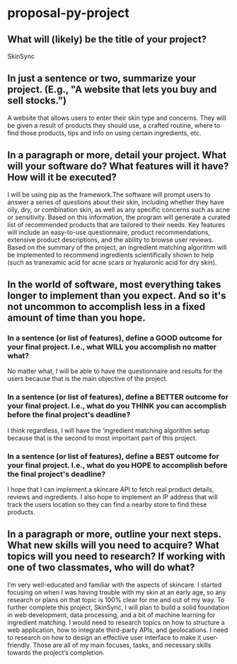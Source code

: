 # proposal-py-project

## What will (likely) be the title of your project?

SkinSync

## In just a sentence or two, summarize your project. (E.g., "A website that lets you buy and sell stocks.")

A website that allows users to enter their skin type and concerns. They will be given a result of products they should use, a crafted routine, where to find those products, tips and info on using certain ingredients, etc.

## In a paragraph or more, detail your project. What will your software do? What features will it have? How will it be executed?

I will be using pip as the framework.The software will prompt users to answer a series of questions about their skin, including whether they have oily, dry, or combination skin, as well as any specific concerns such as acne or sensitivity. Based on this information, the program will generate a curated list of recommended products that are tailored to their needs. Key features will include an easy-to-use questionnaire, product recommendations, extensive product descriptions, and the ability to browse user reviews. Based on the summary of the project, an ingredient matching algorithm will be implemented to recommend ingredients scientifically shown to help (such as tranexamic acid for acne scars or hyaluronic acid for dry skin). 

## In the world of software, most everything takes longer to implement than you expect. And so it's not uncommon to accomplish less in a fixed amount of time than you hope.

### In a sentence (or list of features), define a GOOD outcome for your final project. I.e., what WILL you accomplish no matter what?

No matter what, I will be able to have the questionnaire and results for the users because that is the main objective of the project.

### In a sentence (or list of features), define a BETTER outcome for your final project. I.e., what do you THINK you can accomplish before the final project's deadline?

I think regardless, I will have the ‘ingredient matching algorithm setup because that is the second to most important part of this project. 

### In a sentence (or list of features), define a BEST outcome for your final project. I.e., what do you HOPE to accomplish before the final project's deadline?

I hope that I can implement a skincare API to fetch real product details, reviews and ingredients. I also hope to implement an IP address that will track the users location so they can find a nearby store to find these products.


## In a paragraph or more, outline your next steps. What new skills will you need to acquire? What topics will you need to research? If working with one of two classmates, who will do what?

I’m very well-educated and familiar with the aspects of skincare. I started focusing on when I was having trouble with my skin at an early age, so any research or plans on that topic is 100% clear for me and out of my way. To further complete this project, SkinSync, I will plan to build a solid foundation in web development, data processing, and a bit of machine learning for ingredient matching. I would need to research topics on how to structure a web application, how to integrate third-party APIs, and geolocations. I need to research on how to design an effective user interface to make it user-friendly. Those are all of my main focuses, tasks, and necessary skills towards the project’s completion. 
